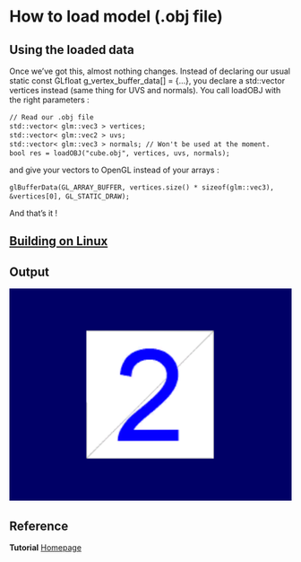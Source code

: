 # How to load model (.obj file)

## Using the loaded data
Once we’ve got this, almost nothing changes. Instead of declaring our usual static const GLfloat g_vertex_buffer_data[] = {…}, you declare a std::vector vertices instead (same thing for UVS and normals). You call loadOBJ with the right parameters :

```
// Read our .obj file
std::vector< glm::vec3 > vertices;
std::vector< glm::vec2 > uvs;
std::vector< glm::vec3 > normals; // Won't be used at the moment.
bool res = loadOBJ("cube.obj", vertices, uvs, normals);
```

and give your vectors to OpenGL instead of your arrays :

```
glBufferData(GL_ARRAY_BUFFER, vertices.size() * sizeof(glm::vec3), &vertices[0], GL_STATIC_DRAW);
```

And that’s it !

## [Building on Linux](https://github.com/HugoNip/OpenGLLearning#building-on-linux)

## Output

![ref07.png](https://github.com/HugoNip/OpenGLLearning/blob/master/figures/ref07.png)

## Reference
**Tutorial** [Homepage](http://www.opengl-tutorial.org/beginners-tutorials/tutorial-7-model-loading/)    
